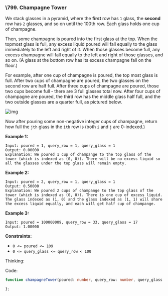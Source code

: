 ### \799. Champagne Tower

We stack glasses in a pyramid, where the **first** row has `1` glass, the **second** row has `2` glasses, and so on until the 100th row. Each glass holds one cup of champagne.

Then, some champagne is poured into the first glass at the top. When the topmost glass is full, any excess liquid poured will fall equally to the glass immediately to the left and right of it. When those glasses become full, any excess champagne will fall equally to the left and right of those glasses, and so on. (A glass at the bottom row has its excess champagne fall on the floor.)

For example, after one cup of champagne is poured, the top most glass is full. After two cups of champagne are poured, the two glasses on the second row are half full. After three cups of champagne are poured, those two cups become full - there are 3 full glasses total now. After four cups of champagne are poured, the third row has the middle glass half full, and the two outside glasses are a quarter full, as pictured below.

![img](https://s3-lc-upload.s3.amazonaws.com/uploads/2018/03/09/tower.png)

Now after pouring some non-negative integer cups of champagne, return how full the `jth` glass in the `ith` row is (both `i` and `j` are 0-indexed.)

 

**Example 1:**

```
Input: poured = 1, query_row = 1, query_glass = 1
Output: 0.00000
Explanation: We poured 1 cup of champange to the top glass of the tower (which is indexed as (0, 0)). There will be no excess liquid so all the glasses under the top glass will remain empty.
```

**Example 2:**

```
Input: poured = 2, query_row = 1, query_glass = 1
Output: 0.50000
Explanation: We poured 2 cups of champange to the top glass of the tower (which is indexed as (0, 0)). There is one cup of excess liquid. The glass indexed as (1, 0) and the glass indexed as (1, 1) will share the excess liquid equally, and each will get half cup of champange.
```

**Example 3:**

```
Input: poured = 100000009, query_row = 33, query_glass = 17
Output: 1.00000
```

 

**Constraints:**

- `0 <= poured <= 109`
- `0 <= query_glass <= query_row < 100`



Thinking: 



Code:

```typescript
function champagneTower(poured: number, query_row: number, query_glass: number): number {

};
```

